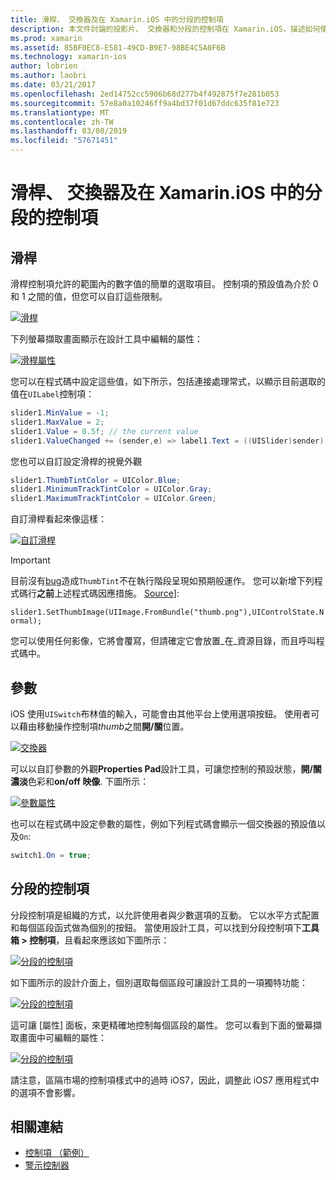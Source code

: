 ```yaml
---
title: 滑桿、 交換器及在 Xamarin.iOS 中的分段的控制項
description: 本文件討論的投影片、 交換器和分段的控制項在 Xamarin.iOS，描述如何使用它們，以程式設計方式並在 iOS 設計工具中。
ms.prod: xamarin
ms.assetid: 85BF0EC8-E581-49CD-B9E7-98BE4C5A0F6B
ms.technology: xamarin-ios
author: lobrien
ms.author: laobri
ms.date: 03/21/2017
ms.openlocfilehash: 2ed14752cc5906b68d277b4f492875f7e281b053
ms.sourcegitcommit: 57e8a0a10246ff9a4bd37f01d67ddc635f81e723
ms.translationtype: MT
ms.contentlocale: zh-TW
ms.lasthandoff: 03/08/2019
ms.locfileid: "57671451"
---
```

# <a name="sliders-switches-and-segmented-controls-in-xamarinios"></a>滑桿、 交換器及在 Xamarin.iOS 中的分段的控制項

<a name="Sliders" />

## <a name="sliders"></a>滑桿

滑桿控制項允許的範圍內的數字值的簡單的選取項目。 控制項的預設值為介於 0 和 1 之間的值，但您可以自訂這些限制。

 [![](slider-switch-segmented-controls-images/image25a.png "滑桿")](slider-switch-segmented-controls-images/image25a.png#lightbox)

下列螢幕擷取畫面顯示在設計工具中編輯的屬性：

 [![](slider-switch-segmented-controls-images/image26a.png "滑桿屬性")](slider-switch-segmented-controls-images/image25a.png#lightbox)

您可以在程式碼中設定這些值，如下所示，包括連接處理常式，以顯示目前選取的值在`UILabel`控制項：

```csharp
slider1.MinValue = -1;
slider1.MaxValue = 2;
slider1.Value = 0.5f; // the current value
slider1.ValueChanged += (sender,e) => label1.Text = ((UISlider)sender).Value.ToString ();
```

您也可以自訂設定滑桿的視覺外觀

```csharp
slider1.ThumbTintColor = UIColor.Blue;
slider1.MinimumTrackTintColor = UIColor.Gray;
slider1.MaximumTrackTintColor = UIColor.Green;
```

自訂滑桿看起來像這樣：

 [![](slider-switch-segmented-controls-images/image27a.png "自訂滑桿")](slider-switch-segmented-controls-images/image28a.png#lightbox)

> [!IMPORTANT]
> 目前沒有[bug](https://stackoverflow.com/a/19496179)造成`ThumbTint`不在執行階段呈現如預期般運作。 您可以新增下列程式碼行**之前**上述程式碼因應措施。 [Source](https://stackoverflow.com/a/21396794)]:
>
> `slider1.SetThumbImage(UIImage.FromBundle("thumb.png"),UIControlState.Normal);`
> 
> 您可以使用任何影像，它將會覆寫，但請確定它會放置_在_資源目錄，而且呼叫程式碼中。

<a name="Switch" />

## <a name="switch"></a>參數

iOS 使用`UISwitch`布林值的輸入，可能會由其他平台上使用選項按鈕。 使用者可以藉由移動操作控制項*thumb*之間**開/關**位置。

 [![](slider-switch-segmented-controls-images/image28a.png "交換器")](slider-switch-segmented-controls-images/image28a.png#lightbox)

可以以自訂參數的外觀**Properties Pad**設計工具，可讓您控制的預設狀態，**開/關濃淡**色彩和**on/off 映像**. 下圖所示：

 [![](slider-switch-segmented-controls-images/image29a.png "參數屬性")](slider-switch-segmented-controls-images/image29a.png#lightbox)

也可以在程式碼中設定參數的屬性，例如下列程式碼會顯示一個交換器的預設值以及`On`:

```csharp
switch1.On = true;
```

 <a name="Segmented_Controls" />


## <a name="segmented-controls"></a>分段的控制項

分段控制項是組織的方式，以允許使用者與少數選項的互動。 它以水平方式配置和每個區段函式做為個別的按鈕。 當使用設計工具，可以找到分段控制項下**工具箱 > 控制項**，且看起來應該如下圖所示：

 [![](slider-switch-segmented-controls-images/segmentedcontrol.png "分段的控制項")](slider-switch-segmented-controls-images/segmentedcontrol.png#lightbox)

如下圖所示的設計介面上，個別選取每個區段可讓設計工具的一項獨特功能：

 [![](slider-switch-segmented-controls-images/segmentedcontrolselection.png "分段的控制項")](slider-switch-segmented-controls-images/segmentedcontrolselection.png#lightbox)

這可讓 [屬性] 面板，來更精確地控制每個區段的屬性。 您可以看到下面的螢幕擷取畫面中可編輯的屬性：

 [![](slider-switch-segmented-controls-images/segmentedcontrolproperties.png "分段的控制項")](slider-switch-segmented-controls-images/segmentedcontrolproperties.png#lightbox)

請注意，區隔市場的控制項樣式中的過時 iOS7，因此，調整此 iOS7 應用程式中的選項不會影響。

## <a name="related-links"></a>相關連結

- [控制項 （範例）](https://developer.xamarin.com/samples/Controls/)
- [警示控制器](https://github.com/xamarin/recipes/tree/master/Recipes/ios/standard_controls/alertcontroller)
